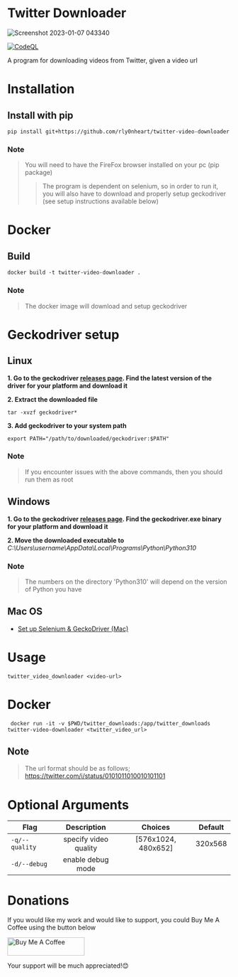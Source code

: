 # Twitter Downloader
![Screenshot 2023-01-07 043340](https://user-images.githubusercontent.com/74001397/211127644-4caa35c2-7afe-4555-bb7d-21a363448ba2.png)


[![CodeQL](https://github.com/rly0nheart/twitter-video-downloader/actions/workflows/codeql.yml/badge.svg)](https://github.com/rly0nheart/twitter-video-downloader/actions/workflows/codeql.yml)

A program for downloading videos from Twitter, given a video url

# Installation
## Install with pip
```
pip install git+https://github.com/rly0nheart/twitter-video-downloader
```

### Note
> You will need to have the FireFox browser installed on your pc (pip package)
>> The program is dependent on selenium, so in order to run it, you will also have to download and properly setup geckodriver (see setup instructions available below)

# Docker
## Build
```
docker build -t twitter-video-downloader .
```
### Note
> The docker image will download and setup geckodriver

# Geckodriver setup
## Linux
**1. Go to the geckodriver [releases page](https://github.com/mozilla/geckodriver/releases/). Find the latest version of the driver for your platform and download it**

**2. Extract the downloaded file**
```
tar -xvzf geckodriver*
```
**3. Add geckodriver to your system path**
```
export PATH="/path/to/downloaded/geckodriver:$PATH"
```

### Note
> If you encounter issues with the above commands, then you should run them as root


## Windows
**1. Go to the geckodriver [releases page](https://github.com/mozilla/geckodriver/releases/). Find the geckodriver.exe binary for your platform and download it**

**2. Move the downloaded executable to** *C:\Users\username\AppData\Local\Programs\Python\Python310*

### Note
> The numbers on the directory 'Python310' will depend on the version of Python you have

## Mac OS
* [Set up Selenium & GeckoDriver (Mac)](https://medium.com/dropout-analytics/selenium-and-geckodriver-on-mac-b411dbfe61bc)


# Usage
```
twitter_video_downloader <video-url>
```

# Docker
```
 docker run -it -v $PWD/twitter_downloads:/app/twitter_downloads twitter-video-downloader <twitter_video_url>
```
## Note
> The url format should be as follows;  https://twitter.com/i/status/0101011010010101101


# Optional Arguments
| Flag             |      Description      |       Choices       | Default |
|------------------|:---------------------:|:-------------------:|:-------:|
| ``-q/--quality`` | specify video quality | [576x1024, 480x652] | 320x568 |
| ``-d/--debug``   |   enable debug mode   |                     |         |

# Donations
If you would like my work and would like to support, you could Buy Me A Coffee using the button below

<a href="https://www.buymeacoffee.com/189381184" target="_blank"><img src="https://cdn.buymeacoffee.com/buttons/default-orange.png" alt="Buy Me A Coffee" height="41" width="174"></a>

Your support will be much appreciated!😊
